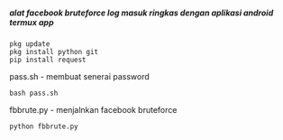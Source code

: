 
##### alat facebook bruteforce log masuk ringkas dengan aplikasi android termux app
```
pkg update
pkg install python git
pip install request
```
pass.sh - membuat senerai password<br>
```
bash pass.sh
```
fbbrute.py - menjalnkan facebook bruteforce
```
python fbbrute.py
```
